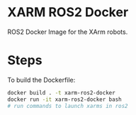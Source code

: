# XARM ROS2 Docker
ROS2 Docker Image for the XArm robots.


# Steps

To build the Dockerfile:

```sh
docker build . -t xarm-ros2-docker
docker run -it xarm-ros2-docker bash
# run commands to launch xarms in ros2
```

